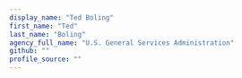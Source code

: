 ```yaml
---
display_name: "Ted Boling"
first_name: "Ted"
last_name: "Boling"
agency_full_name: "U.S. General Services Administration"
github: ""
profile_source: ""
---
```

